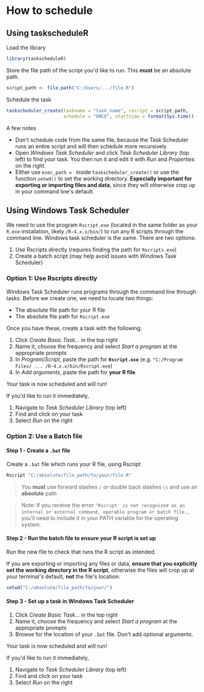 # How to schedule

## Using taskscheduleR

Load the library

```R
library(taskscheduleR)
```

Store the file path of the script you'd like to run. This **must** be an absolute path.

```R
script_path <- file.path("C:/Users/.../file.R")
```

Schedule the task

```R
taskscheduler_create(taskname = "task_name", rscript = script_path, 
                     schedule = "ONCE", starttime = format(Sys.time() + 62, "%H:%M"))
```

A few notes

- Don't schedule code from the same file, because the Task Scheduler runs an entire script and will then schedule more recursively
- Open *Windows Task Scheduler* and click *Task Scheduler Library* (top left) to find your task. You then run it and edit it with *Run* and *Properties* on the right.
- Either use `exec_path = ` inside `taskscheduler_create()` or use the function `setwd()` to set the working directory. **Especially important for exporting or importing files and data**, since they will otherwise crop up in your command line's default.

## Using Windows Task Scheduler

We need to use the program `Rscript.exe` (located in the same folder as your `R.exe` installation, likely `/R-4.x.x/bin/`) to run any R scripts through the command line. Windows task scheduler is the same. There are two options:

1. Use Rscripts directly (requires finding the path for `Rscripts.exe`)
1. Create a batch script (may help avoid issues with Windows Task Scheduler)


### Option 1: Use Rscripts directly

Windows Task Scheduler runs programs through the command line through tasks. Before we create one, we need to locate two things:

- The absolute file path for your R file
- The absolute file path for `Rscript.exe`

Once you have these, create a task with the following:

1. Click *Create Basic Task...* in the top right
1. Name it, choose the frequency and select *Start a program* at the appropriate prompts
1. In *Program/Script*, paste the path for **`Rscript.exe`** (e.g. `"C:/Program Files/ ... /R-4.x.x/bin/Rscript.exe`)
1. In *Add arguments*, paste the path for **your R file**.

Your task is now scheduled and will run!

If you'd like to run it immediately,

1. Navigate to *Task Scheduler Library* (top left)
1. Find and click on your task
1. Select *Run* on the right


### Option 2: Use a Batch file

#### Step 1 - Create a `.bat` file

Create a `.bat` file which runs your R file, using Rscript

```bat
Rscript "C:/absolute/file_path/to/your/file.R"
```

> You **must** use forward slashes `/` *or* double back slashes `\\` and use an **absolute** path

> Note: If you receive the error `'Rscript' is not recognized as an internal or external command, operable program or batch file.`, you'll need to include it in your PATH variable for the operating system.

#### Step 2 - Run the batch file to ensure your R script is set up

Run the new file to check that runs the R script as intended.

If you are exporting or importing any files or data, **ensure that you explicitly set the working directory in the R script**, otherwise the files will crop up at your terminal's default, **not** the file's location:

```R
setwd("C:/absolute/file_path/to/your/")
```

#### Step 3 - Set up a task in Windows Task Scheduler

1. Click *Create Basic Task...* in the top right
1. Name it, choose the frequency and select *Start a program* at the appropriate prompts
1. Browse for the location of your `.bat` file. Don't add optional arguments.

Your task is now scheduled and will run!

If you'd like to run it immediately,

1. Navigate to *Task Scheduler Library* (top left)
1. Find and click on your task
1. Select *Run* on the right

